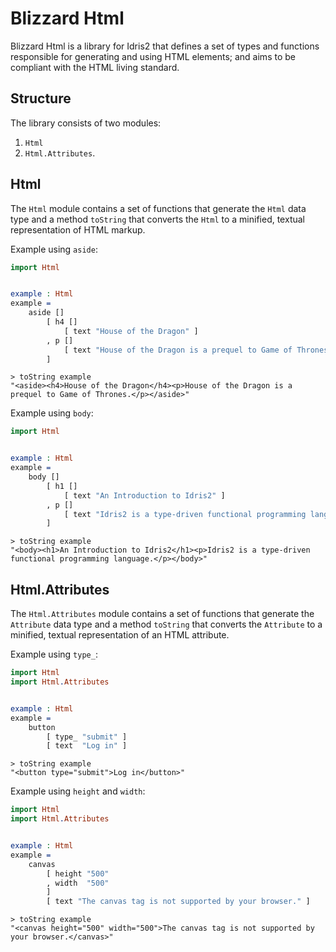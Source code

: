 Blizzard Html
=============

Blizzard Html is a library for Idris2 that defines a set of types and functions responsible for generating and using HTML elements; and aims to be compliant with the HTML living standard.

Structure
---------

The library consists of two modules:
1. `Html`
2. `Html.Attributes`.

Html
----

The `Html` module contains a set of functions that generate the `Html` data type and a method `toString` that converts the `Html` to a minified, textual representation of HTML markup.

Example using `aside`:

```idris
import Html


example : Html
example =
    aside []
        [ h4 []
            [ text "House of the Dragon" ]
        , p []
            [ text "House of the Dragon is a prequel to Game of Thrones." ]
        ]
```

```
> toString example
"<aside><h4>House of the Dragon</h4><p>House of the Dragon is a prequel to Game of Thrones.</p></aside>"
```

Example using `body`:

```idris
import Html


example : Html
example =
    body []
        [ h1 []
            [ text "An Introduction to Idris2" ]
        , p []
            [ text "Idris2 is a type-driven functional programming language." ]
        ]
```

```
> toString example
"<body><h1>An Introduction to Idris2</h1><p>Idris2 is a type-driven functional programming language.</p></body>"
```

Html.Attributes
---------------

The `Html.Attributes` module contains a set of functions that generate the `Attribute` data type and a method `toString` that converts the `Attribute` to a minified, textual representation of an HTML attribute.

Example using `type_`:

```idris
import Html
import Html.Attributes


example : Html
example =
    button
        [ type_ "submit" ]
        [ text  "Log in" ]
```

```
> toString example
"<button type="submit">Log in</button>"
```

Example using `height` and `width`:

```idris
import Html
import Html.Attributes


example : Html
example =
    canvas
        [ height "500"
        , width  "500"
        ]
        [ text "The canvas tag is not supported by your browser." ]
```

```
> toString example
"<canvas height="500" width="500">The canvas tag is not supported by your browser.</canvas>"
```
